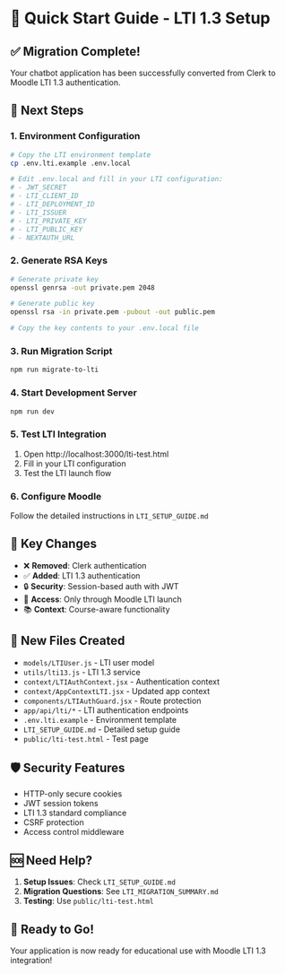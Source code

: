 # 🚀 Quick Start Guide - LTI 1.3 Setup

## ✅ Migration Complete!

Your chatbot application has been successfully converted from Clerk to Moodle LTI 1.3 authentication.

## 🔧 Next Steps

### 1. Environment Configuration
```bash
# Copy the LTI environment template
cp .env.lti.example .env.local

# Edit .env.local and fill in your LTI configuration:
# - JWT_SECRET
# - LTI_CLIENT_ID  
# - LTI_DEPLOYMENT_ID
# - LTI_ISSUER
# - LTI_PRIVATE_KEY
# - LTI_PUBLIC_KEY
# - NEXTAUTH_URL
```

### 2. Generate RSA Keys
```bash
# Generate private key
openssl genrsa -out private.pem 2048

# Generate public key
openssl rsa -in private.pem -pubout -out public.pem

# Copy the key contents to your .env.local file
```

### 3. Run Migration Script
```bash
npm run migrate-to-lti
```

### 4. Start Development Server
```bash
npm run dev
```

### 5. Test LTI Integration
1. Open http://localhost:3000/lti-test.html
2. Fill in your LTI configuration
3. Test the LTI launch flow

### 6. Configure Moodle
Follow the detailed instructions in `LTI_SETUP_GUIDE.md`

## 🌟 Key Changes

- ❌ **Removed**: Clerk authentication
- ✅ **Added**: LTI 1.3 authentication
- 🔒 **Security**: Session-based auth with JWT
- 🎯 **Access**: Only through Moodle LTI launch
- 📚 **Context**: Course-aware functionality

## 📁 New Files Created

- `models/LTIUser.js` - LTI user model
- `utils/lti13.js` - LTI 1.3 service
- `context/LTIAuthContext.jsx` - Authentication context
- `context/AppContextLTI.jsx` - Updated app context
- `components/LTIAuthGuard.jsx` - Route protection
- `app/api/lti/*` - LTI authentication endpoints
- `.env.lti.example` - Environment template
- `LTI_SETUP_GUIDE.md` - Detailed setup guide
- `public/lti-test.html` - Test page

## 🛡️ Security Features

- HTTP-only secure cookies
- JWT session tokens
- LTI 1.3 standard compliance
- CSRF protection
- Access control middleware

## 🆘 Need Help?

1. **Setup Issues**: Check `LTI_SETUP_GUIDE.md`
2. **Migration Questions**: See `LTI_MIGRATION_SUMMARY.md`
3. **Testing**: Use `public/lti-test.html`

## 🎉 Ready to Go!

Your application is now ready for educational use with Moodle LTI 1.3 integration!
